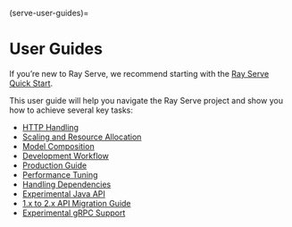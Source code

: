 (serve-user-guides)=
# User Guides

If you’re new to Ray Serve, we recommend starting with the [Ray Serve Quick Start](getting_started).

This user guide will help you navigate the Ray Serve project and show you how to achieve several key tasks:
- [HTTP Handling](http-guide)
- [Scaling and Resource Allocation](scaling-and-resource-allocation)
- [Model Composition](serve-model-composition)
- [Development Workflow](dev-workflow)
- [Production Guide](serve-in-production)
- [Performance Tuning](performance)
- [Handling Dependencies](handling-dependencies)
- [Experimental Java API](managing-java-deployments)
- [1.x to 2.x API Migration Guide](migration)
- [Experimental gRPC Support](direct-ingress)
